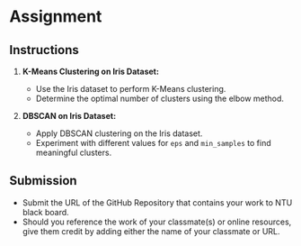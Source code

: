 # Assignment

## Instructions

1.  **K-Means Clustering on Iris Dataset:**

    - Use the Iris dataset to perform K-Means clustering.
    - Determine the optimal number of clusters using the elbow method.

2.  **DBSCAN on Iris Dataset:**
    - Apply DBSCAN clustering on the Iris dataset.
    - Experiment with different values for `eps` and `min_samples` to find meaningful clusters.

## Submission

- Submit the URL of the GitHub Repository that contains your work to NTU black board.
- Should you reference the work of your classmate(s) or online resources, give them credit by adding either the name of your classmate or URL.
